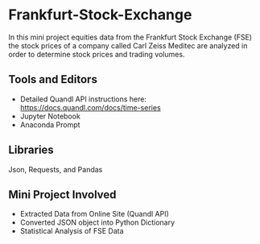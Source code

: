 # Frankfurt-Stock-Exchange
In this mini project equities data from the Frankfurt Stock Exchange (FSE) the stock prices of a company called Carl Zeiss Meditec are analyzed in order to determine stock prices and trading volumes.

## Tools and Editors
* Detailed Quandl API instructions here: https://docs.quandl.com/docs/time-series
* Jupyter Notebook
* Anaconda Prompt

## Libraries
Json, Requests, and Pandas 

## Mini Project Involved
* Extracted Data from Online Site (Quandl API)
* Converted JSON object into Python Dictionary
* Statistical Analysis of FSE Data


